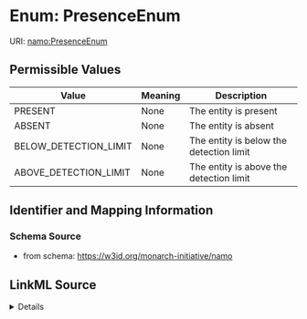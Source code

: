 # Enum: PresenceEnum 



URI: [namo:PresenceEnum](https://w3id.org/monarch-initiative/namo/PresenceEnum)

## Permissible Values

| Value | Meaning | Description |
| --- | --- | --- |
| PRESENT | None | The entity is present |
| ABSENT | None | The entity is absent |
| BELOW_DETECTION_LIMIT | None | The entity is below the detection limit |
| ABOVE_DETECTION_LIMIT | None | The entity is above the detection limit |








## Identifier and Mapping Information






### Schema Source


* from schema: https://w3id.org/monarch-initiative/namo






## LinkML Source

<details>
```yaml
name: PresenceEnum
from_schema: https://w3id.org/monarch-initiative/namo
rank: 1000
permissible_values:
  PRESENT:
    text: PRESENT
    description: The entity is present
  ABSENT:
    text: ABSENT
    description: The entity is absent
  BELOW_DETECTION_LIMIT:
    text: BELOW_DETECTION_LIMIT
    description: The entity is below the detection limit
  ABOVE_DETECTION_LIMIT:
    text: ABOVE_DETECTION_LIMIT
    description: The entity is above the detection limit

```
</details>